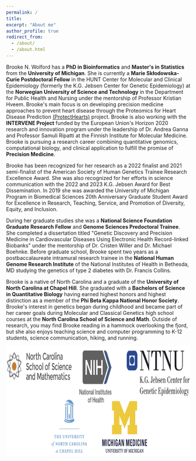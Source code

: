 ```yaml
---
permalink: /
title:
excerpt: "About me"
author_profile: true
redirect_from: 
  - /about/
  - /about.html
---
```

 
Brooke N. Wolford has a **PhD in Bioinformatics** and **Master's in Statistics** from the **University of Michigan**. She is currently a **Marie Skłodowska-Curie Postdoctoral Fellow** in the HUNT Center for Molecular and Clinical Epidemiology (formerly the K.G. Jebsen Center for Genetic Epidemiology) at the **Norwegian University of Science and Technology** in the Department for Public Health and Nursing under the mentorship of Professor Kristian Hveem. Brooke's main focus is on developing precision medicine approaches to prevent heart disease through the Proteomics for Heart Disease Prediction [(ProtectHearts)](https://www.ntnu.edu/hunt/mce/protecthearts) project. Brooke is also working with the **INTERVENE Project** funded by the European Union's Horizon 2020 research and innovation program under the leadership of Dr. Andrea Ganna and Professor Samuli Ripatti at the Finnish Institute for Molecular Medicine. Brooke is pursuing a research career combining quantitative genomics, computational biology, and clinical application to fulfill the promise of **Precision Medicine**.

Brooke has been recognized for her research as a 2022 finalist and 2021 semi-finalist of the American Society of Human Genetics Trainee Research Excellence Award. She was also recognized for her efforts in science communication with the 2022 and 2023 K.G. Jebsen Award for Best Dissemination. In 2019 she was awarded the University of Michigan Program in Biomedical Sciences 20th Anniversary Graduate Student Award for Excellence in Research, Teaching, Service, and Promotion of Diversity, Equity, and Inclusion.

During her graduate studies she was a **National Science Foundation Graduate Research Fellow** and **Genome Sciences Predoctoral Trainee**. She completed a dissertation titled "Genetic Discovery and Precision Medicine in Cardiovascular Diseases Using Electronic Health Record-linked Biobanks" under the mentorship of Dr. Cristen Willer and Dr. Michael Boehnke. Before graduate school, Brooke spent two years as a postbaccalaureate intramural research trainee in the **National Human Genome Research Institute** of the National Institutes of Health in Bethesda, MD studying the genetics of type 2 diabetes with Dr. Francis Collins. 

Brooke is a native of North Carolina and a graduate of the **University of North Carolina at Chapel Hill**. She graduated with a **Bachelors of Science in Quantitative Biology** having earned highest honors and highest distinction as a member of the **Phi Beta Kappa National Honor Society**. Brooke's interest in genetics began during childhood and became part of her career goals during Molecular and Classical Genetics high school courses at the **North Carolina School of Science and Math**. Outside of research, you may find Brooke reading in a hammock overlooking the fjord, but she also enjoys teaching science and computer programming to K-12 students, science communication, hiking, and running.  
  
  
<center><img src="/images/logos.jpg" height="300"></center>  

